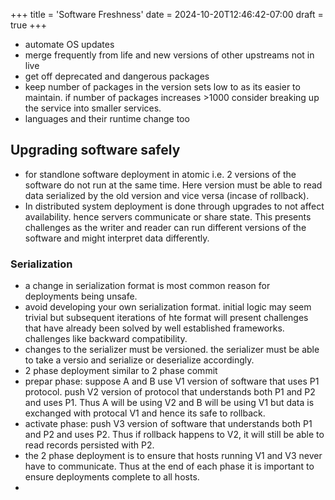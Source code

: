 +++
title = 'Software Freshness'
date = 2024-10-20T12:46:42-07:00
draft = true
+++
* automate OS updates
* merge frequently from life and new versions of other upstreams not in live
* get off deprecated and dangerous packages
* keep number of packages in the version sets low to as its easier to maintain. if number of packages increases >1000 consider breaking up the service into smaller services.
* languages and their runtime change too
## Upgrading software safely
* for standlone software deployment in atomic i.e. 2 versions of the software do not run at the same time. Here version must be able to read data serialized by the old version and vice versa (incase of rollback).
* In distributed system deployment is done through upgrades to not affect availability. hence servers communicate or share state. This presents challenges as the writer and reader can run different versions of the software and might interpret data differently.
### Serialization
* a change in serialization format is most common reason for deployments being unsafe.
* avoid developing your own serialization format. initial logic may seem trivial but subsequent iterations of hte format will present challenges that have already been solved by well established frameworks. challenges like backward compatibility.
* changes to the serializer must be versioned. the serializer must be able to take a versio and serialize or deserialize accordingly.
* 2 phase deployment similar to 2 phase commit
* prepar phase: suppose A and B use V1 version of software that uses P1 protocol. push V2 version of protocol that understands both P1 and P2 and uses P1. Thus A will be using V2 and B will be using V1 but data is exchanged with protocal V1 and hence its safe to rollback.
* activate phase: push V3 version of software that understands both P1 and P2 and uses P2. Thus if rollback happens to V2, it will still be able to read records persisted with P2.
* the 2 phase deployment is to ensure that hosts running V1 and V3 never have to communicate. Thus at the end of each phase it is important to ensure deployments complete to all hosts.
* 
